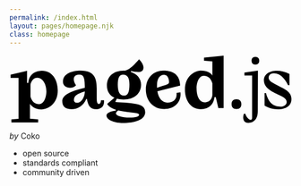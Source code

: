 ```yaml
---
permalink: /index.html
layout: pages/homepage.njk
class: homepage
---
```



<div class="contents">
<a href="about"><svg class="intro-logo" xmlns="http://www.w3.org/2000/svg" viewBox="0 0 213 52" fill="var(--color-body)"><path fill="var(--color-body)" d="M69.1 34.7c0 1.3-.5 2.7-1.6 2.7s-1.6-1.1-1.6-4.6v-7.1c0-7.3-1.5-13.5-12.1-13.5-6.5.0-13.4 2.2-13.4 8.4.0 4.7 6.9 6.1 9.9 2.6-1-1.3-1.7-3-1.7-4.5.0-2.9 2.2-3.5 4.4-3.5 2.4.0 3.9 1.4 3.9 8.6v1.3l-4.1 1.1c-7.9 2.2-12.9 4.9-12.9 9.1.0 3.9 2.2 6 7.1 6 4.6.0 8.7-2.4 11-7.7h.5c.9 5 2.4 7.7 6.8 7.7 3.1.0 6.6-1.5 6.1-6.7h-2.3v.1zm-17.8 1.8c-1.7.0-2.6-.9-2.6-2.1.0-3.2 2.3-4.7 8.2-6.5.1 4-2.5 8.6-5.6 8.6zM24.8 12.3c-3.6.0-9.6 1.2-10.6 9.1h-.9v-9.1L.9 15.2v2.4h6v31l-5.4.4v2.4h20.2V49l-6.2-.5V37.3c1.3 1.9 4 4.2 8.7 4.2 5.1.0 12.3-4.4 12.3-14.2.0-9.2-5.1-15-11.7-15zm-2.4 25.2c-2.8.0-5.3-1.5-6.5-5.7v-8.9c.1-1.3 1.5-5.4 5-5.4 4.4.0 7 5.1 7 10.5-.1 4.7-2 9.5-5.5 9.5zm155-21.6h5.8v32c0 3.4-4.3.4-5.1-3.1H177c-1.3 3.5-.2 6.9 3.1 6.9 3.2.0 7.4-1.7 7.4-8.9l.1-30.6-10.2 1.4v2.3zm-6 17.9c-2.4.0-3.7 1.3-3.7 3.7.0 2.4 1.3 3.7 3.7 3.7 2.4.0 3.7-1.3 3.7-3.7.0-2.4-1.4-3.7-3.7-3.7zM95.8 37.4c-4.9-1.1-12.3-1.1-15.9-1.6l1.2-2.4c1.4.4 3.1.6 5 .6 8.6.0 13.3-4.9 13.3-11.3.0-4.4-3-8-7.8-9.6l.2-.6c1.9.4 3.9.7 5.4.7 2.3.0 4-.8 4-3.4.0-1.8-1.3-4.1-3.3-6.2-3.3 3.6-6.2 7.3-10.7 8.7-.2-.1-.4-.1-.6-.1-8.6.0-13 4.8-13 11.3.0 4 1.8 7.4 5.7 9.2l-5.5 4.6c.4.8 1.7 2.9 6.5 4.4v.7c-4.4.6-7 1.9-7 3.7.0 3.8 7 5.7 12.3 5.7 9.1.0 16.6-2.3 16.9-7.9.0-3.6-1.6-5.4-6.7-6.5zm-10-22.2c3.3.0 4.8 2.4 4.8 7.4.0 5.7-1.1 8.5-4 8.5-3.4.0-4.8-2.9-4.8-8.4.1-5.3 1.2-7.5 4-7.5zm5.1 32.5c-6.2.0-10.5-1.5-10.5-3.2.0-.6.6-1.3 1.8-2.2l.9.2c9.4 1.8 14.8 1.3 14.8 3 .1 1.4-2.5 2.2-7 2.2zM199 21.5c-2.3-1.4-3.3-2.6-3.3-4 0-1.6 1.1-3.3 4-3.3 4.3.0 8.1 3.6 10.6 8.9h1.1v-8.4c-3-1.6-6.4-2.4-9.5-2.4-5.3.0-9.8 2.4-9.8 7.3.0 3.9 3.1 6.7 6.2 8.4 5.8 3.2 11 4.4 11 7.8.0 2.3-2.2 3.6-4.7 3.6-5.2.0-8.9-2.7-10.9-10.2h-1.1v9.4c2.7 1.8 6.5 2.8 10.1 2.8 5.4.0 10.2-2.2 10.2-7.7.1-6.5-7.5-8.3-13.9-12.2zM185.7 1.8c-2 0-2.9 1.1-2.9 2.9.0 1.9 1 2.9 2.9 2.9 1.8.0 2.9-1 2.9-2.9s-1.1-2.9-2.9-2.9zM126.1 29.1c.1.4.1.7.1 1.1.0 3.9-2.8 6.1-6.8 6.1-3.9.0-6.7-2.8-7.7-8.5l17.2-4.3c-.2-7.7-4.7-11.3-12.9-11.3-6.2.0-13 4.5-13 14.4.0 7.5 4.9 14.6 13.9 14.6 8 0 12.3-5.3 12.3-11.2.0-.5-.1-1-.1-1.5l-3 .6zm-14.7-5.8c0-5.2 2.2-8 5.3-8 2.9.0 3.8 3.2 3.8 5.6.0 1.5-1.9 1.8-5.1 2.9l-4 1.3v-1.8zM147 4.7l6.2.5v10.6c-1.5-2.1-4-3.6-8.4-3.6-5.1.0-12.3 4.4-12.3 14.2.0 9.1 5.1 14.9 11.7 14.9 3.6.0 9.6-1.2 10.6-9.1h1l1.9 8.3h4V.8l-14.8 1.5v2.4h.1zm6.2 26c-.1 1.2-1.1 5.4-5.9 5.4-4 0-6-4.9-6-10.5.0-4.7 1.9-9.5 5.4-9.5 2.8.0 5.3 1.5 6.5 5.7v8.9z"></path></svg></a><p><em>by</em> Coko</p><ul><li>open source</li><li>standards compliant</li><li>community driven</li></ul></div>
